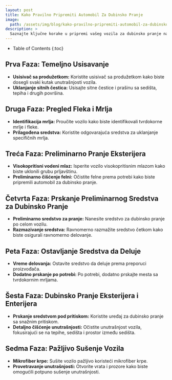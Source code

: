 ```yaml
---
layout: post
title: Kako Pravilno Pripremiti Automobil Za Dubinsko Pranje
image: 
  path: /assets/img/blog/kako-pravilno-pripremiti-automobil-za-dubinsko-pranje_dubinsko-pranje-ba.jpg
description: >
  Saznajte ključne korake u pripremi vašeg vozila za dubinsko pranje na DubinskoPranje.ba. Otkrijte kako postići optimalne rezultate i produžiti trajanje dubinskog pranja.
---
```



- Table of Contents
{:toc}


## Prva Faza: Temeljno Usisavanje

- **Usisivač sa produžetkom:** Koristite usisivač sa produžetkom kako biste dosegli svaki kutak unutrašnjosti vozila.
- **Uklanjanje sitnih čestica:** Usisajte sitne čestice i prašinu sa sedišta, tepiha i drugih površina.

## Druga Faza: Pregled Fleka i Mrlja

- **Identifikacija mrlja:** Proučite vozilo kako biste identifikovali tvrdokorne mrlje i fleke.
- **Prilagođena sredstva:** Koristite odgovarajuća sredstva za uklanjanje specifičnih mrlja.

## Treća Faza: Preliminarno Pranje Eksterijera

- **Visokopritisni vodeni mlaz:** Isperite vozilo visokopritisnim mlazom kako biste uklonili grubu prljavštinu.
- **Preliminarno čišćenje felni:** Očistite felne prema potrebi kako biste pripremili automobil za dubinsko pranje.

## Četvrta Faza: Prskanje Preliminarnog Sredstva za Dubinsko Pranje

- **Preliminarno sredstvo za pranje:** Nanesite sredstvo za dubinsko pranje po celom vozilu.
- **Razmazivanje sredstva:** Ravnomerno razmažite sredstvo četkom kako biste osigurali ravnomerno delovanje.

## Peta Faza: Ostavljanje Sredstva da Deluje

- **Vreme delovanja:** Ostavite sredstvo da deluje prema preporuci proizvođača.
- **Dodatno prskanje po potrebi:** Po potrebi, dodatno prskajte mesta sa tvrdokornim mrljama.

## Šesta Faza: Dubinsko Pranje Eksterijera i Enterijera

- **Prskanje sredstvom pod pritiskom:** Koristite uređaj za dubinsko pranje sa snažnim pritiskom.
- **Detaljno čišćenje unutrašnjosti:** Očistite unutrašnjost vozila, fokusirajući se na tepihe, sedišta i prostor između sedišta.

## Sedma Faza: Pažljivo Sušenje Vozila

- **Mikrofiber krpe:** Sušite vozilo pažljivo koristeći mikrofiber krpe.
- **Provetravanje unutrašnjosti:** Otvorite vrata i prozore kako biste omogućili potpuno sušenje unutrašnjosti.